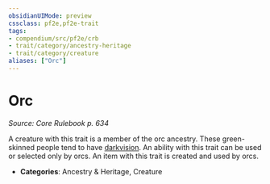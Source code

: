 ```yaml
---
obsidianUIMode: preview
cssclass: pf2e,pf2e-trait
tags:
- compendium/src/pf2e/crb
- trait/category/ancestry-heritage
- trait/category/creature
aliases: ["Orc"]
---
```

# Orc  
*Source: Core Rulebook p. 634*  

A creature with this trait is a member of the orc ancestry. These green-skinned people tend to have [darkvision](/rules/abilities/darkvision.md). An ability with this trait can be used or selected only by orcs. An item with this trait is created and used by orcs.

- **Categories**: Ancestry & Heritage, Creature